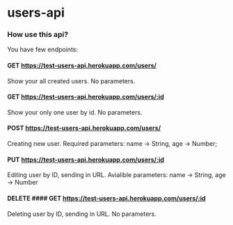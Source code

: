 # users-api
### How use this api?
You have few endpoints: 

#### GET https://test-users-api.herokuapp.com/users/ 
Show your all created users. No parameters.

#### GET https://test-users-api.herokuapp.com/users/:id
Show your only one user by id. No parameters.

#### POST https://test-users-api.herokuapp.com/users/ 
Creating new user. Required parameters: name -> String, age -> Number;

#### PUT https://test-users-api.herokuapp.com/users/:id
Editing user by ID, sending in URL. Avialible parameters: name -> String, age -> Number

#### DELETE #### GET https://test-users-api.herokuapp.com/users/:id
Deleting user by ID, sending in URL. No parameters.
